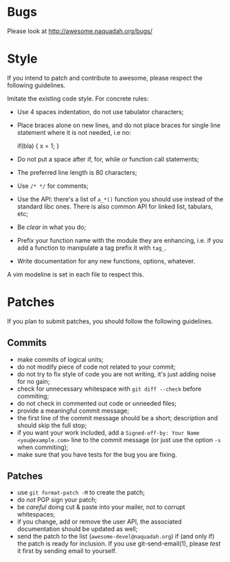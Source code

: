 Bugs
===

Please look at http://awesome.naquadah.org/bugs/

Style
===

If you intend to patch and contribute to awesome, please respect the
following guidelines.

Imitate the existing code style. For concrete rules:

 - Use 4 spaces indentation, do not use tabulator characters;

 - Place braces alone on new lines, and do not place braces for single
   line statement where it is not needed, i.e no:

    if(bla) {
        x = 1;
    }

 - Do not put a space after if, for, while or function call statements;

 - The preferred line length is 80 characters;

 - Use `/* */` for comments;

 - Use the API: there's a list of `a_*()` function you should use instead
   of the standard libc ones. There is also common API for linked list,
   tabulars, etc;

 - Be *clear* in what you do;

 - Prefix your function name with the module they are enhancing,
   i.e. if you add a function to manipulate a tag prefix it with `tag_`.

 - Write documentation for any new functions, options, whatever.

A vim modeline is set in each file to respect this.

Patches
===

If you plan to submit patches, you should follow the following guidelines.

Commits
---

- make commits of logical units;
- do not modify piece of code not related to your commit;
- do not try to fix style of code you are not writing,
  it's just adding noise for no gain;
- check for unnecessary whitespace with `git diff --check` before commiting;
- do not check in commented out code or unneeded files;
- provide a meaningful commit message;
- the first line of the commit message should be a short;
  description and should skip the full stop;
- if you want your work included, add a
  `Signed-off-by: Your Name <you@example.com>` line to the
  commit message (or just use the option `-s` when commiting);
- make sure that you have tests for the bug you are fixing.

Patches
---

- use `git format-patch -M` to create the patch;
- do *not* PGP sign your patch;
- be *careful* doing cut & paste into your mailer, not to corrupt whitespaces;
- if you change, add or remove the user API, the associated documentation
  should be updated as well;
- send the patch to the list (`awesome-devel@naquadah.org`) if (and only if)
  the patch is ready for inclusion. If you use git-send-email(1), please
  *test* it first by sending email to yourself.
